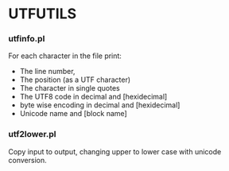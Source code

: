 # UTFUTILS

### utfinfo.pl
For each character in the file print:
* The line number,
* The position (as a UTF character)
* The character in single quotes
 * The UTF8  code in decimal and [hexidecimal]
 * byte wise encoding in decimal and [hexidecimal]
 * Unicode name and [block name]

 ### utf2lower.pl
 Copy input to output, changing upper to lower case with unicode conversion.
